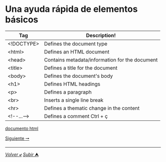 # Una ayuda rápida de elementos básicos

|Tag | Description!
| ----| ------------|
| <!DOCTYPE> |  Defines the document type |
| \<html> |  Defines an HTML document |
| \<head> |  Contains metadata/information for the document |
| \<title> | Defines a title for the document |
| \<body> |  Defines the document's body |
| \<h1> |  Defines HTML headings |
| \<p> | Defines a paragraph |
| \<br> | Inserts a single line break |
| \<hr> | Defines a thematic change in the content |
| \<!--...--> | Defines a comment Ctrl + ç |

[documento html](/html/basic_element_reference.html)

[Siguiente **&#129042;**](# "")

---
[*Volver* **&ldca;**](/markdown/README.md "Ir a Readme") [*Subir* **&#11165;**](# "Ir al título")